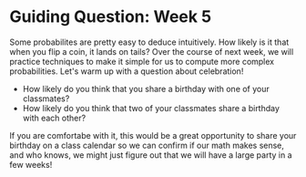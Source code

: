 # Guiding Question: Week 5

Some probabilites are pretty easy to deduce intuitively. How likely is it that when you flip a coin, it lands on tails? Over the course of next week, we will practice techniques to make it simple for us to compute more complex probabilities. Let's warm up with a question about celebration!

- How likely do you think that you share a birthday with one of your classmates?
- How likely do you think that two of your classmates share a birthday with each other?

If you are comfortabe with it, this would be a great opportunity to share your birthday on a class calendar so we can confirm if our math makes sense, and who knows, we might just figure out that we will have a large party in a few weeks!
